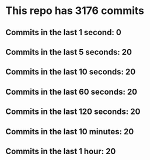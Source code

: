 # This repo has 3176 commits

## Commits in the last 1 second: 0
## Commits in the last 5 seconds: 20
## Commits in the last 10 seconds: 20
## Commits in the last 60 seconds: 20
## Commits in the last 120 seconds: 20
## Commits in the last 10 minutes: 20
## Commits in the last 1 hour: 20
